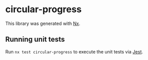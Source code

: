 # circular-progress

This library was generated with [Nx](https://nx.dev).

## Running unit tests

Run `nx test circular-progress` to execute the unit tests via [Jest](https://jestjs.io).

